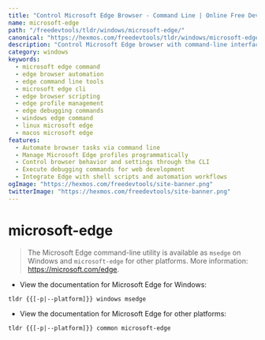 ```yaml
---
title: "Control Microsoft Edge Browser - Command Line | Online Free DevTools by Hexmos"
name: microsoft-edge
path: "/freedevtools/tldr/windows/microsoft-edge/"
canonical: "https://hexmos.com/freedevtools/tldr/windows/microsoft-edge/"
description: "Control Microsoft Edge browser with command-line interface. Automate tasks, manage profiles, and debug websites effortlessly. Free online tool, no registration required."
category: windows
keywords:
  - microsoft edge command
  - edge browser automation
  - edge command line tools
  - microsoft edge cli
  - edge browser scripting
  - edge profile management
  - edge debugging commands
  - windows edge command
  - linux microsoft edge
  - macos microsoft edge
features:
  - Automate browser tasks via command line
  - Manage Microsoft Edge profiles programmatically
  - Control browser behavior and settings through the CLI
  - Execute debugging commands for web development
  - Integrate Edge with shell scripts and automation workflows
ogImage: "https://hexmos.com/freedevtools/site-banner.png"
twitterImage: "https://hexmos.com/freedevtools/site-banner.png"
---
```


# microsoft-edge

> The Microsoft Edge command-line utility is available as `msedge` on Windows and `microsoft-edge` for other platforms.
> More information: <https://microsoft.com/edge>.

- View the documentation for Microsoft Edge for Windows:

`tldr {{[-p|--platform]}} windows msedge`

- View the documentation for Microsoft Edge for other platforms:

`tldr {{[-p|--platform]}} common microsoft-edge`
